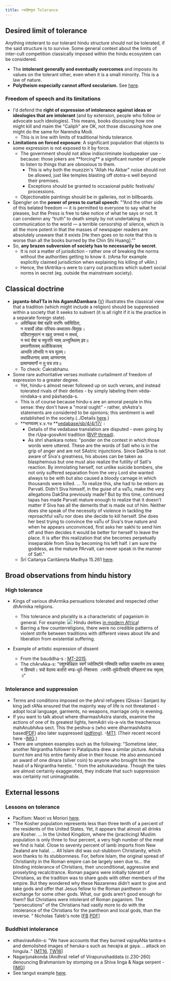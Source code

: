 ```yaml
---
title: +सहिष्णुता Tolerance
---
```


## Desired limit of tolerance

Anything intolerant to our tolerant hindu structure should not be tolerated, if the said structure is to survive. Some general context about the limits of inter-cult competition classically imposed within the hindu ecosystem can be considered.

- The **intolerant generally and eventually overcomes** and imposes its values on the tolerant other, even when it is a small minority. This is a law of nature.
- **Polytheism especially cannot afford secularism.** See [here](../../../rivals/abe-disease/0-theism/secularism/).

### Freedom of speech and its limitations
- I'd defend the **right of expression of intolerance against ideas or ideologies that are intolerant** (and by extension, people who follow or advocate such ideologies). This means, books discussing how one might kill and maim the "Caliph" are OK, not those discussing how one might do the same for Narendra Modi.
    - This is in line with limits of traditional hindu tolerance.
- **Limitations on forced exposure**: A significant population that objects to some expression is not exposed to it by force.  
    - The government should not allow indiscriminate loudspeaker use - because: those jokers are \*\*forcing\*\* a significant number of people to listen to things that are obnoxious to them. 
        - This is why both the muezzin's "Allah Hu Akbar" noise should not be allowed, just like temples blasting off stotra-s well beyond their premises. 
        - Exceptions should be granted to occasional public festivals/ processions.
    - Objectionable paintings should be in galleries, not in billboards.
- Spengler on the **power of press to curtail speech**: "”And the other side of this belated freedom — it is permitted to everyone to say what he pleases, but the Press is free to take notice of what he says or not. It can condemn any “truth” to death simply by not undertaking its communication to the world — a terrible censorship of silence, which is all the more potent in that the masses of newspaper readers are absolutely unaware that it exists \[He then goes on to note that this is worse than all the books burned by the Chin Shi Huang\].”"
- So, **any brazen subversion of society has to necessarily be secret**.
    - It is not a matter of jurisdiction - rather one of breaking the norms without the authorities getting to know it. (rAma for example explicitly claimed jurisdiction when explaining his killing of vAlin.)
    - Hence, the tAntrika-s were to carry out practices which subert social norms in secret (eg. outside the mainstream society).

## Classical doctrine

- **jayanta-bhaTTa in his AgamADambara** ([V](https://vajrin.wordpress.com/2012/11/25/sarva-dharma-samabhava-an-astika-view/)) illustrates the classical view that a tradition (which might include  a religion) should be suppressed within a society that it seeks to subvert (it is all right if it is the practice in a separate foreign state).
    - अविच्छिन्ना येषां वहति सरणिः सर्वविदिता,  
    न यत्रार्यो लोकः परिचय-कथालाप-विमुखः।  
    यदिष्टानुष्ठानं न खलु जनभयं न सभयं,  
    न रूपं येषां च स्फुरति नवम् अभ्युत्थितम् इव॥  
    प्रमत्तगीतत्वम् अलौकिकत्वम्  
    आभाति लोभादि न यत्र मूलम्।  
    तथाविधानाम् अयम् आगमानाम्  
    प्रामाण्यमार्गो न तु यत्र तत्र॥
    - To check: Cakrabhanu.
- Some rare authoritative verses motivate curtailment of freedom of expression to a greater degree.
    - Yet, hindu-s almost never followed up on such verses, and instead tolerated rivals of their deities - by simply labeling them vēda-nindaka-s and pāshaṇḍa-s.
    - This is of course because hindu-s are an amoral people in this sense: they don't have a "moral ought" - rather, shAstra's statements are considered to be opinions; this sentiment is well established in the society.(../Details [here](../../bases/books/index/).)
    - **भागवतम् ४.४.१७ **[vedabase/sb/4/4/17/](http://www.vedabase.net/sb/4/4/17/) ।
        - Details of the vedabase translation are disputed - even going by the rUpa-gosvAmI tradition ([BVP thread](https://groups.google.com/forum/#!topic/bvparishat/gZQUEWz1tWs)).
        - As shrI shankara notes: "ponder on the context in which those words were uttered. These are the words of SatI who is in the grip of anger and are not SAstric injunctions. Since DakSha is not aware of Siva's greatness, his abuses can be taken as blasphemous but one must also realize the futility of SatI's reaction. By immolating herself, not unlike suicide bombers, she not only suffered separation from the very Lord she wanted always to be with but also caused a bloody carnage in which thousands were killed. ... To realize this, she had to be reborn as ParvatI. Didn't Siva himself, in the guise of a vaTu, make the very allegations DakSha previously made? But by this time, continued tapas has made Parvati mature enough to realize that it doesn't matter if Siva has all the demerits that is made out of him. Neither does she speak of the necessity of violence in tackling the reproachful vaTu nor does she decide to kill herself. She does her best trying to convince the vaTu of Siva's true nature and when he appears unconvinced, first asks her sakhi to send him off and then decides it would be better for herself to leave the place. It is after this realization that she becomes perpetually inseparable from Siva by becoming his left half. I am sure the goddess, as the mature PArvatI, can never speak in the manner of SatI."
    - Śrī Caitanya Caritāmṛta Madhya 15.261 [here](http://vedabase.net/cc/madhya/15/261/).

## Broad observations from hindu history
### High tolerance
- Kings of various dhArmika persuations tolerated and respected other dhArmika religions.

  - This tolerance and plurality is a characteristic of paganism in general. For example: [![](http://i.imgur.com/aHe0jbB.jpg)](http://i.imgur.com/aHe0jbB.jpg) Hindu deities [in modern Africa](http://www.nairaland.com/1468086/how-hindu-gods-became-overlapped)!
  - Barring a few counterreligions, there were no credible patterns of violent strife between traditions with different views about life and liberation from existential suffering.
    
- Example of artistic expression of dissent
    - From the bauddha-s : [MT-2015](https://storify.com/blog_supplement/anti-astika-activities-of-bauddha-s).
    - The chArvAka-s: "पशुश्चेन्निहतः स्वर्गं ज्योतिष्टोमे गमिष्यति स्वपिता यजमानेन तत्र कस्मात् न हिंस्यते। त्रयो वेदस्य कर्तारो भण्ड-धूर्त-निशाचराः ।जर्भरी-तुर्फरीत्यादि पण्डितानां वचः स्मृतम् ॥"

### Intolerance and suppression
- Terms and conditions imposed on the pArsI refugees (Qissa-i Sanjan) by king jadi rANa ensured that the majority way of life is not threatened - adopt local language, garments, no weapons, marriage only in evening.
- If you want to talk about where dharmashAstra stands, examine the actions of one of its greatest lights, hemAdri vis-a-vis the treacherous mahAnubhAva sect. This the peshva-s (who were dharmashAstra based[PDF](https://archive.org/stream/judicialsystemof029313mbp#page/n7/mode/2up)) also later suppressed ([pdf](http://hermes-ir.lib.hit-u.ac.jp/rs/bitstream/10086/8053/24/HJeco0090100320.pdf)[img](../../../../../images/snippets/mahAnubhAva-iconoclasm-1782.png)).  -[MT1](https://manasataramgini.wordpress.com/2005/11/13/the-cracks-in-the-edifice/). (Their recent record here -[IMG](http://i.imgur.com/ehUmNb9.png).)
- There are umpteen examples such as the following: "Sometime later, another Nirgrantha follower in Pataliputra drew a similar picture. Ashoka burnt him and his entire family alive in their house. He also announced an award of one dinara (silver coin) to anyone who brought him the head of a Nirgrantha heretic. " from the ashokavadana. Though the tales are almost certainly exaggerated, they indicate that such suppression was certainly not unimaginable.

## External lessons
### Lessons on tolerance
- Pacifism: Maori vs Moriori [here](https://en.wikipedia.org/wiki/Moriori_people).
- "The Kosher population represents less than three tenth of a percent of the residents of the United States. Yet, it appears that almost all drinks are Kosher. ... In the United Kingdom, where the (practicing) Muslim population is only three to four percent, a very high number of the meat we find is halal. Close to seventy percent of lamb imports from New Zealand are halal. ... All Islam did was out-stubborn Christianity, which won thanks to its stubbornness. For, before Islam, the original spread of Christianity in the Roman empire can be largely seen due to... the blinding intolerance of Christians, their unconditional, aggressive and proselyting recalcitrance. Roman pagans were initially tolerant of Christians, as the tradition was to share gods with other members of the empire. But they wondered why these Nazarenes didn’t want to give and take gods and offer that Jesus fellow to the Roman pantheon in exchange for some other gods. What, our gods aren’t good enough for them? But Christians were intolerant of Roman paganism. The “persecutions” of the Christians had vastly more to do with the intolerance of the Christians for the pantheon and local gods, than the reverse. " Nicholas Taleb's note \[[FB](https://www.facebook.com/nntaleb/posts/10153457127768375) [PDF](http://fooledbyrandomness.com/minority.pdf)\]

### Buddhist intolerance
- sthaviravAdin-s: "We have accounts that they burned vajrayANa tantra-s and demolished images of heruka-s such as hevajra at gaya. .. attack on hingula.." \[[MT16](https://manasataramgini.wordpress.com/2013/05/13/a-record-of-the-nastika-attack-on-hingula/), [TW16](https://twitter.com/blog_supplement/status/743618693574332416)\]
- Nagarjunakonda (Andhra) relief of Virapurushaddata (c.230-260) denouncing Brahmanism by stomping on a Shiva linga & Naga serpent - \[[IMG](../../../../images/art-scenes/bauddha-stomping-linga-nAga.jpg)\]
- See tangut example [here](../../../../paganology/steppe/tangut.md).